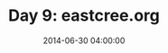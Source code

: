 ---
permalink: /jekyll/update/2014/06/30/day9
redirect_to: http://arounddh.elotroalex.com/jekyll/update/2014/06/30/day9
layout: base_redirect
title:  "Day 9: eastcree.org"
date:   2014-06-30 04:00:00
categories: jekyll update
---